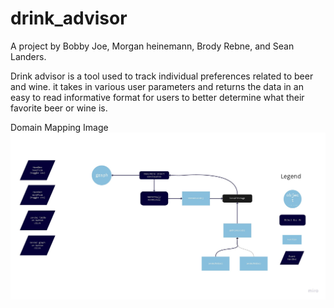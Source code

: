 # drink_advisor

A project by Bobby Joe, Morgan heinemann, Brody Rebne, and Sean Landers.

Drink advisor is a tool used to track individual preferences related to beer and wine. it takes in various user parameters and returns the data in an easy to read informative format for users to better determine what their favorite beer or wine is.

Domain Mapping Image
![I am the link for the domain mapping image, I hope?](assets/MyFirstBoard.jpg)
